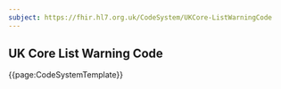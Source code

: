 ```yaml
---
subject: https://fhir.hl7.org.uk/CodeSystem/UKCore-ListWarningCode
---
```

## UK Core List Warning Code

{{page:CodeSystemTemplate}}